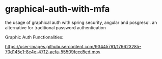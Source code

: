 # graphical-auth-with-mfa
the usage of graphical auth with spring security, angular and posgresql. an alternative for traditional password authentication

Graphic Auth Functionalities:

https://user-images.githubusercontent.com/93445761/176623285-70d145c1-8c4e-4712-aefa-55509fccd5ed.mov


